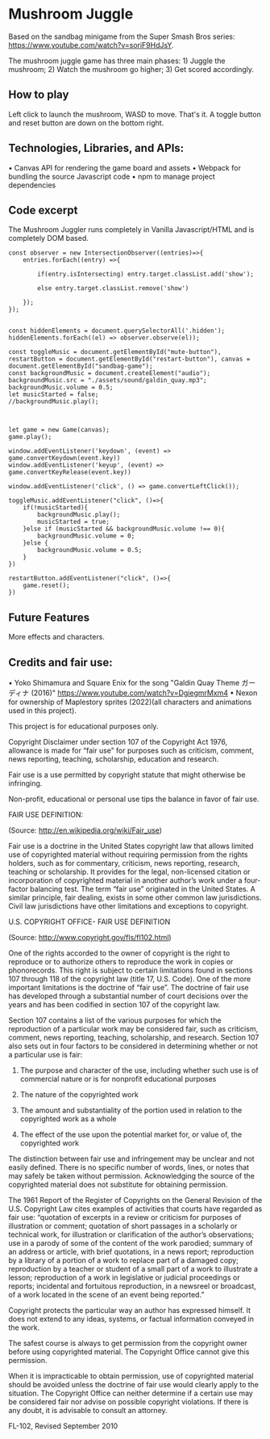 # Mushroom Juggle

Based on the sandbag minigame from the Super Smash Bros series: https://www.youtube.com/watch?v=soriF9HdJsY.

The mushroom juggle game has three main phases: 1) Juggle the mushroom; 2) Watch the mushroom go higher; 3) Get scored accordingly.

## How to play

Left click to launch the mushroom, WASD to move. That's it. A toggle button and reset button are down on the bottom right.



## Technologies, Libraries, and APIs:

•	Canvas API for rendering the game board and assets
•	Webpack for bundling the source Javascript code
•	npm to manage project dependencies



## Code excerpt

The Mushroom Juggler runs completely in Vanilla Javascript/HTML and is completely DOM based.

```
const observer = new IntersectionObserver((entries)=>{
    entries.forEach((entry) =>{

        if(entry.isIntersecting) entry.target.classList.add('show');
        
        else entry.target.classList.remove('show')

    });
});


const hiddenElements = document.querySelectorAll('.hidden');
hiddenElements.forEach((el) => observer.observe(el));

const toggleMusic = document.getElementById("mute-button"), restartButton = document.getElementById("restart-button"), canvas = document.getElementById("sandbag-game");
const backgroundMusic = document.createElement("audio");
backgroundMusic.src = "./assets/sound/galdin_quay.mp3";
backgroundMusic.volume = 0.5;
let musicStarted = false;
//backgroundMusic.play();



let game = new Game(canvas);
game.play();

window.addEventListener('keydown', (event) => game.convertKeydown(event.key))
window.addEventListener('keyup', (event) => game.convertKeyRelease(event.key))

window.addEventListener('click', () => game.convertLeftClick());

toggleMusic.addEventListener("click", ()=>{
    if(!musicStarted){
        backgroundMusic.play();
        musicStarted = true;
    }else if (musicStarted && backgroundMusic.volume !== 0){
        backgroundMusic.volume = 0;
    }else {
        backgroundMusic.volume = 0.5;
    } 
})

restartButton.addEventListener("click", ()=>{
    game.reset();
})
```

## Future Features

More effects and characters. 



## Credits and fair use:

•	Yoko Shimamura and Square Enix for the song "Galdin Quay Theme ガーディナ (2016)" https://www.youtube.com/watch?v=DgiegmrMxm4
•	Nexon for ownership of Maplestory sprites (2022)(all characters and animations used in this project).

This project is for educational purposes only.


Copyright Disclaimer under section 107 of the Copyright Act 1976, allowance is made for “fair use” for purposes such as criticism, comment, news reporting, teaching, scholarship, education and research.

Fair use is a use permitted by copyright statute that might otherwise be infringing. 

Non-profit, educational or personal use tips the balance in favor of fair use. 

FAIR USE DEFINITION:

(Source: http://en.wikipedia.org/wiki/Fair_use)

Fair use is a doctrine in the United States copyright law that allows limited use of copyrighted material without requiring permission from the rights holders, such as for commentary, criticism, news reporting, research, teaching or scholarship.  It provides for the legal, non-licensed citation or incorporation of copyrighted material in another author’s work under a four-factor balancing test.  The term “fair use” originated in the United States.  A similar principle, fair dealing, exists in some other common law jurisdictions.  Civil law jurisdictions have other limitations and exceptions to copyright. 

U.S. COPYRIGHT OFFICE- FAIR USE DEFINITION

(Source: http://www.copyright.gov/fls/fl102.html)

One of the rights accorded to the owner of copyright is the right to reproduce or to authorize others to reproduce the work in copies or phonorecords.  This right is subject to certain limitations found in sections 107 through 118 of the copyright law (title 17, U.S. Code).  One of the more important limitations is the doctrine of “fair use”.  The doctrine of fair use has developed through a substantial number of court decisions over the years and has been codified in section 107 of the copyright law. 

Section 107 contains a list of the various purposes for which the reproduction of a particular work may be considered fair, such as criticism, comment, news reporting, teaching, scholarship, and research.  Section 107 also sets out in four factors to be considered in determining whether or not a particular use is fair: 

1. The purpose and character of the use, including whether such use is of commercial nature or is for nonprofit educational purposes

2. The nature of the copyrighted work

3. The amount and substantiality of the portion used in relation to the copyrighted work as a whole

4. The effect of the use upon the potential market for, or value of, the copyrighted work

The distinction between fair use and infringement may be unclear and not easily defined. There is no specific number of words, lines, or notes that may safely be taken without permission. Acknowledging the source of the copyrighted material does not substitute for obtaining permission.

The 1961 Report of the Register of Copyrights on the General Revision of the U.S. Copyright Law cites examples of activities that courts have regarded as fair use: “quotation of excerpts in a review or criticism for purposes of illustration or comment; quotation of short passages in a scholarly or technical work, for illustration or clarification of the author’s observations; use in a parody of some of the content of the work parodied; summary of an address or article, with brief quotations, in a news report; reproduction by a library of a portion of a work to replace part of a damaged copy; reproduction by a teacher or student of a small part of a work to illustrate a lesson; reproduction of a work in legislative or judicial proceedings or reports; incidental and fortuitous reproduction, in a newsreel or broadcast, of a work located in the scene of an event being reported.”

Copyright protects the particular way an author has expressed himself. It does not extend to any ideas, systems, or factual information conveyed in the work.

The safest course is always to get permission from the copyright owner before using copyrighted material. The Copyright Office cannot give this permission.

When it is impracticable to obtain permission, use of copyrighted material should be avoided unless the doctrine of fair use would clearly apply to the situation. The Copyright Office can neither determine if a certain use may be considered fair nor advise on possible copyright violations. If there is any doubt, it is advisable to consult an attorney.

FL-102, Revised September 2010
